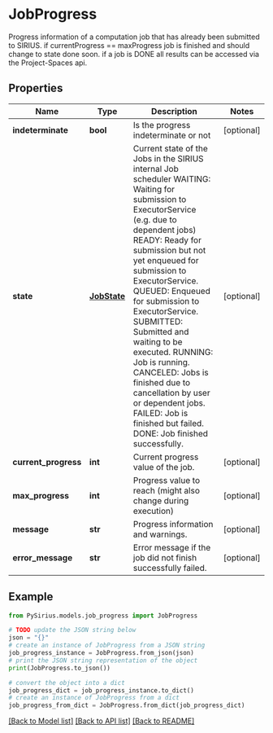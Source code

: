 # JobProgress

Progress information of a computation job that has already been submitted to SIRIUS.  if  currentProgress == maxProgress job is finished and should change to state done soon.  if a job is DONE all results can be accessed via the Project-Spaces api.

## Properties

Name | Type | Description | Notes
------------ | ------------- | ------------- | -------------
**indeterminate** | **bool** | Is the progress indeterminate or not | [optional] 
**state** | [**JobState**](JobState.md) | Current state of the Jobs in the SIRIUS internal Job scheduler           WAITING: Waiting for submission to ExecutorService (e.g. due to dependent jobs)          READY: Ready for submission but not yet enqueued for submission to ExecutorService.          QUEUED: Enqueued for submission to ExecutorService.          SUBMITTED: Submitted and waiting to be executed.          RUNNING: Job is running.          CANCELED: Jobs is finished due to cancellation by user or dependent jobs.          FAILED: Job is finished but failed.          DONE: Job finished successfully. | [optional] 
**current_progress** | **int** | Current progress value of the job. | [optional] 
**max_progress** | **int** | Progress value to reach (might also change during execution) | [optional] 
**message** | **str** | Progress information and warnings. | [optional] 
**error_message** | **str** | Error message if the job did not finish successfully failed. | [optional] 

## Example

```python
from PySirius.models.job_progress import JobProgress

# TODO update the JSON string below
json = "{}"
# create an instance of JobProgress from a JSON string
job_progress_instance = JobProgress.from_json(json)
# print the JSON string representation of the object
print(JobProgress.to_json())

# convert the object into a dict
job_progress_dict = job_progress_instance.to_dict()
# create an instance of JobProgress from a dict
job_progress_from_dict = JobProgress.from_dict(job_progress_dict)
```
[[Back to Model list]](../README.md#documentation-for-models) [[Back to API list]](../README.md#documentation-for-api-endpoints) [[Back to README]](../README.md)


